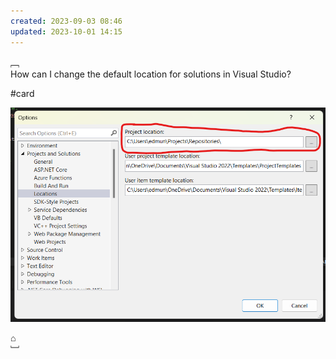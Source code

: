 ```yaml
---
created: 2023-09-03 08:46
updated: 2023-10-01 14:15
---
```




﹇<br>
How can I change the default location for solutions in Visual Studio?

#card 

![500](assets/images/Pasted%20image%2020230924131220.png)

⌂
<br>﹈<br>
